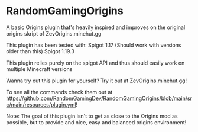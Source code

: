 # RandomGamingOrigins
A basic Origins plugin that's heavily inspired and improves on the original origins skript of ZevOrigins.minehut.gg

This plugin has been tested with:
Spigot 1.17 (Should work with versions older than this)
Spigot 1.19.3

This plugin relies purely on the spigot API and thus should easily work on multiple Minecraft versions

Wanna try out this plugin for yourself? Try it out at ZevOrigins.minehut.gg!

To see all the commands check them out at https://github.com/RandomGamingDev/RandomGamingOrigins/blob/main/src/main/resources/plugin.yml!

Note: The goal of this plugin isn't to get as close to the Origins mod as possible, but to provide and nice, easy and balanced origins environment!
